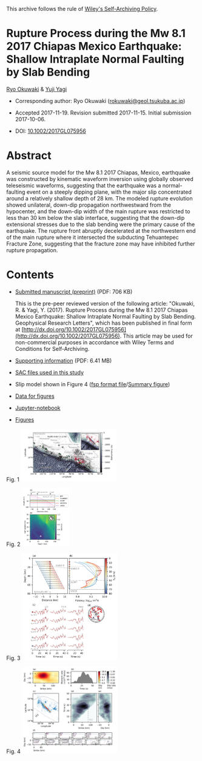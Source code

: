 This archive follows the rule of [Wiley's Self-Archiving Policy](https://authorservices.wiley.com/author-resources/Journal-Authors/licensing-open-access/open-access/self-archiving.html).

# Rupture Process during the Mw 8.1 2017 Chiapas Mexico Earthquake: Shallow Intraplate Normal Faulting by Slab Bending

[Ryo Okuwaki](https://rokuwaki.github.io) & [Yuji Yagi](http://www.geol.tsukuba.ac.jp/~yagi-y/eng/index.html)

- Corresponding author: Ryo Okuwaki ([rokuwaki@geol.tsukuba.ac.jp](mailto:rokuwaki@geol.tsukuba.ac.jp))

- Accepted 2017-11-19. Revision submitted 2017-11-15. Initial submission 2017-10-06.

- DOI: [10.1002/2017GL075956](http://dx.doi.org/10.1002/2017GL075956)

# Abstract

A seismic source model for the Mw 8.1 2017 Chiapas, Mexico, earthquake was constructed by kinematic waveform inversion using globally observed teleseismic waveforms, suggesting that the earthquake was a normal-faulting event on a steeply dipping plane, with the major slip concentrated around a relatively shallow depth of 28 km. The modeled rupture evolution showed unilateral, down-dip propagation northwestward from the hypocenter, and the down-dip width of the main rupture was restricted to less than 30 km below the slab interface, suggesting that the down-dip extensional stresses due to the slab bending were the primary cause of the earthquake. The rupture front abruptly decelerated at the northwestern end of the main rupture where it intersected the subducting Tehuantepec Fracture Zone, suggesting that the fracture zone may have inhibited further rupture propagation.

# Contents

- [Submitted manuscript (preprint)](./doc/draft.pdf) (PDF: 706 KB)

  This is the pre-peer reviewed version of the following article: "Okuwaki, R. & Yagi, Y. (2017). Rupture Process during the Mw 8.1 2017 Chiapas Mexico Earthquake: Shallow Intraplate Normal Faulting by Slab Bending. Geophysical Research Letters", which has been published in final form at [http://dx.doi.org/10.1002/2017GL075956](http://dx.doi.org/10.1002/2017GL075956). This article may be used for non-commercial purposes in accordance with Wiley Terms and Conditions for Self-Archiving.

- [Supporting information](./doc/818741_1_supp_5194921_gzg4xh_convrt.pdf) (PDF: 6.41 MB)

- [SAC files used in this study](./SACfiles)

- Slip model shown in Figure 4 ([fsp format file](./data/s2017CHIAPA01OKUW.fsp)/[Summary figure](./fig/map_slip_upload.png))

- [Data for figures](./data)

- [Jupyter-notebook](./fig.ipynb)

- [Figures](./fig)

Fig. 1
<img src="./fig/map.jpg" alt="Fig. 4" width="50%" />

Fig. 2
<img src="./fig/focaldepths.jpg" alt="Fig. 4" width="25%" />

Fig. 3
<img src="./fig/modelsettingresults_init.jpg" alt="Fig. 4" width="50%" />

Fig. 4
<img src="./fig/slipsummary.jpg" alt="Fig. 4" width="50%" />
